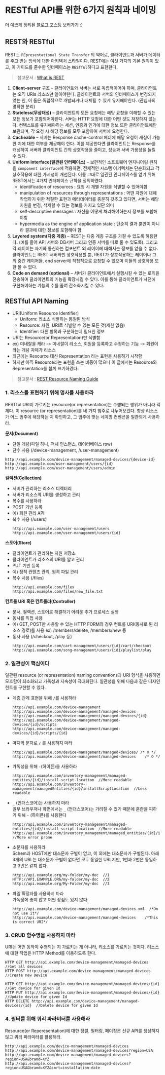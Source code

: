 # RESTful API를 위한 6가지 원칙과 네이밍
더 예쁘게 정리된 [블로그 포스팅](https://prohannah.tistory.com/156) 보러가기 :)

## REST와 RESTful
REST는 `REpresentational State Transfer` 의 약어로, 클라이언트과 서버가 데이터를 주고 받는 방식에 대한 아키텍처 스타일이다. REST에는 여섯 가지의 기본 원칙이 있고, 이 가이드를 준수한 인터페이스는 `RESTful`하다고 표현한다.
> 참고문서 : [What is REST](https://restfulapi.net/)
1. **Client–server** 구조 – 클라이언트와 서버는 서로 독립적이어야 하며, 클라이언트는 오직 URIs 리소스만 알아야한다. 클라이언트와 서버의 인터페이스가 변경되지 않는 한, 이 둘은 독립적으로 개발되거나 대체될 수 있게 유지해야한다. (관심사의 명확한 분리)
2. **Stateless(무상태성)** – 클라이언트의 모든 요청에는 해당 요청을 이해할 수 있는 모든 정보가 포함되어야한다. 서버는 HTTP 요청에 대한 어떤 것도 저장하지 않는다. 컨텍스트를 유지해야하는 세션, 인증과 인가에 대한 정보 또한 클라이언트에만 보관되며, 각 요청 시 해당 정보를 모두 포함하여 서버에 요청한다. 
3. **Cacheable** – 서버는 Response cache-control 헤더에 해당 요청이 캐싱이 가능한 지에 대한 여부를 제공해야 한다. 이를 제공한다면 클라이언트는 Response를 캐싱하여 서버와 클라이언트 간의 상호작용을 줄이고, 성능과 서버 가용성을 늘릴 수 있다.
4. **Uniform interface(일관된 인터페이스)** – 보편적인 소프트웨어 엔지니어링 원칙을 `component interface`에 적용하면, 전체적인 시스템 아키텍처는 단순화되고 각 상호작용에 대한 가시성이 개선된다. 이름 그대로 일관된 인터페이스를 얻기 위해 REST에서는 4가지 인터페이스 규칙을 정의하였다.
    - identification of resources : 요청 시 개별 자원을 식별할 수 있어야함
    - manipulation of resources through representations : 어떤 자원에 대헤 작업하기 위한 적절한 표현과 메타데이터를 충분히 갖추고 있다면, 서버는 해당 자원을 변경, 삭제할 수 있는 정보를 가지고 있단 의미
    - self-descriptive messages : 자신을 어떻게 처리해야하는지 정보를 포함해야함
    - hypermedia as the engine of application state : 단순히 결과 뿐만이 아니라 결과에 대한 정보를 포함해야 함
5. **Layered system(다중 계층)** – REST는 다중 계층 구조를 가질 수 있도록 허용한다. (예를 들어 API 서버와 DB서버 그리고 인증 서버를 따로 둘 수 있도록). 그리고 각 레이어는 자기와 통신하는 컴포넌트 외 레이어에 대해서는 정보를 얻을 수 없다. 클라이언트는 REST 서버와만 상호작용할 뿐, REST가 상호작용하는 레이어나 그 외 중간 레이어들, end server에 직접적으로 요청할 수 없으며 이들의 상호작용 또한 볼 수 없다.
6. **Code on demand (optional)** – 서버가 클라이언트에서 실행시킬 수 있는 로직을 전송하여 클라이언트의 기능을 확장시킬 수 있다. 이를 통해 클라이언트가 사전에 구현해야하는 기능의 수를 줄여 간소화시킬 수 있다.

## RESTful API Naming
- URI(Uniform Resource Identifier)
  - Uniform: 리소스 식별하는 통일된 방식
  - Resource: 자원, URI로 식별할 수 있는 모든 것(제한 없음)
  - Identifier: 다른 항목과 구분하는데 필요한 정보
- URI는 Resource(or Representation)만 식별함
- ex) 미네랄을 캐라 -> 미네랄이 리소스, 회원을 등록하고 수정하는 기능 -> 회원이라는 개념 자체가 리소스
- 최근에는 Resource 대신 Representation 라는 표현을 사용하기 시작함
- 하지만 아직 Resource라는 표현을 쓰는 비중이 많으니 이 글에서는 Resource와 Representation를 함께 표기하겠다.

> 참고문서 : [REST Resource Naming Guide](https://restfulapi.net/resource-naming/)

### 1. 리소스를 표현하기 위해 명사를 사용하라
RESTful URI이 가르키는 resource(or representation)는 수행되는 행위가 아니라 객체다. 
이 resource (or representation)를 네 가지 범주로 나누어보겠다. 
항상 리소스가 어느 범주에 해당하는 지 확인하고, 그 범주에 맞는 네이밍 컨벤션을 일관되게 사용하라.

**문서(Document)**
- 단일 개념(파일 하나, 객체 인스턴스, 데이터베이스 row)
- 단수 사용 (/device-management, /user-management)
```
http://api.example.com/device-management/managed-devices/{device-id}
http://api.example.com/user-management/users/{id}
http://api.example.com/user-management/users/admin
```


**컬렉션(Collection)**
- 서버가 관리하는 리소스 디렉터리
- 서버가 리소스의 URI를 생성하고 관리
- 복수를 사용하라
- POST 기반 등록
- 예) 회원 관리 API
- 복수 사용 (/users)
    ```
    http://api.example.com/user-management/users
    http://api.example.com/user-management/users/{id}
    ```

**스토어(Store)**
- 클라이언트가 관리하는 자원 저장소
- 클라이언트가 리소스의 URI를 알고 관리
- PUT 기반 등록
- 예) 정적 컨텐츠 관리, 원격 파일 관리
- 복수 사용 (/files)
    ```
    http://api.example.com/files
    http://api.example.com/files/new_file.txt
    ```

**컨트롤 URI 혹은 컨트롤러(Controller)**
- 문서, 컬렉션, 스토어로 해결하기 어려운 추가 프로세스 실행
- 동사를 직접 사용
- 예) GET, POST만 사용할 수 있는 HTTP FORM의 경우 컨트롤 URI(동사로 된 리소스 경로)를 사용 ex) /members/delete, /members/new 등
- 동사 사용 (/checkout, /play 등)
    ```
    http://api.example.com/cart-management/users/{id}/cart/checkout
    http://api.example.com/song-management/users/{id}/playlist/play
    ```

### 2. 일관성이 핵심이다
일관된 resource (or representation) naming conventions과 URI 형식을 사용하면 모호함이 최소화되고 가독성과 지속성이 극대화된다. 일관성을 위해 다음과 같은 디자인 힌트를 구현할 수 있다.
- 계층 관계 표현을 위해  `/`를 사용하라
    ```
    http://api.example.com/device-management
    http://api.example.com/device-management/managed-devices
    http://api.example.com/device-management/managed-devices/{id}
    http://api.example.com/device-management/managed-devices/{id}/scripts
    http://api.example.com/device-management/managed-devices/{id}/scripts/{id}
    ```
- 마지막 문자로 `/` 를 사용하지 마라
    ```
    http://api.example.com/device-management/managed-devices/ /* X */
    http://api.example.com/device-management/managed-devices 	/* O */
    ```
- 가독성을 위해 `-`(하이픈)을 사용하라
    ```
    http://api.example.com/inventory-management/managed-entities/{id}/install-script-location  //More readable
    http://api.example.com/inventory-management/managedEntities/{id}/installScriptLocation  //Less readable
    ```
- `_` (언더스코어)는 사용하지 마라  
    일부 브라우저나 화면에서는 `_` (언더스코어)는 가려질 수 있기 때문에 혼란을 피하기 위해 `-` (하이픈)를 사용한다
    ```
    http://api.example.com/inventory-management/managed-entities/{id}/install-script-location  //More readable
    http://api.example.com/inventory_management/managed_entities/{id}/install_script_location  //More error prone
    ```
- 소문자를 사용하라  
    Schem과 HOST에만 대소문자 구별이 없고, 이 외에는 대소문자가 구별된다.
    아래 3개의 URL는 대소문자 구별이 없다면 모두 동일한 URL지만, 1번과 2번은 동일하고 3번은 같지 않다.
    ```
    http://api.example.org/my-folder/my-doc  //1
    HTTP://API.EXAMPLE.ORG/my-folder/my-doc  //2
    http://api.example.org/My-Folder/my-doc  //3
    ```

- 파일 확장자를 사용하지 마라  
    가독성에 좋지 않고 어떤 장점도 있지 않다.
    ```
    http://api.example.com/device-management/managed-devices.xml  /*Do not use it*/
    http://api.example.com/device-management/managed-devices 	/*This is correct URI*/
    ```

### 3. CRUD 함수명을 사용하지 마라
URI는 어떤 동작이 수행되는 지 가르키는 게 아니라, 리소스를 가르키는 것이다. 
리소스에 대한 작업은 HTTP Method를 이용하도록 한다.
```
HTTP GET http://api.example.com/device-management/managed-devices  //Get all devices
HTTP POST http://api.example.com/device-management/managed-devices  //Create new Device

HTTP GET http://api.example.com/device-management/managed-devices/{id}  //Get device for given Id
HTTP PUT http://api.example.com/device-management/managed-devices/{id}  //Update device for given Id
HTTP DELETE http://api.example.com/device-management/managed-devices/{id}  //Delete device for given Id
```

### 4. 필터를 위해 쿼리 파라미터를 사용해라
Resource(or Reperesentation)에 대한 정렬, 필터링, 페이징은 신규 API를 생성하지 않고 쿼리 파라미터를 활용해라.
```
http://api.example.com/device-management/managed-devices
http://api.example.com/device-management/managed-devices?region=USA
http://api.example.com/device-management/managed-devices?region=USA&brand=XYZ
http://api.example.com/device-management/managed-devices?region=USA&brand=XYZ&sort=installation-date
```